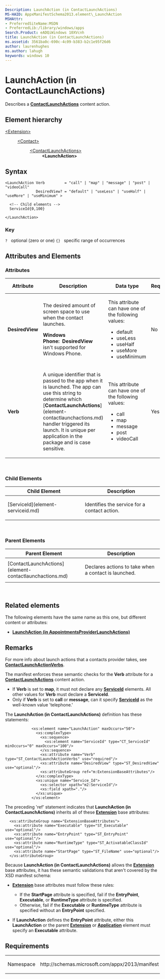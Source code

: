 ```yaml
---
Description: LaunchAction (in ContactLaunchActions)
MS-HAID: AppxManifestSchema2013.element\_LaunchAction
MSHAttr:
- PreferredSiteName:MSDN
- PreferredLib:/library/windows/apps
Search.Product: eADQiWindows 10XVcnh
title: LaunchAction (in ContactLaunchActions)
ms.assetid: 3561ba0c-690c-4c09-b383-b2c1e95f26d6
author: laurenhughes
ms.author: lahugh
keywords: windows 10
---
```


# LaunchAction (in ContactLaunchActions)

Describes a [**ContactLaunchActions**](element-contactlaunchactions.md) content action.

## Element hierarchy

<dl>
<dt><a href="element-extension.md">&lt;Extension&gt;</a></dt>
<dd>
<dl>
<dt><a href="element-contact.md">&lt;Contact&gt;</a></dt>
<dd>
<dl>
<dt><a href="element-contactlaunchactions.md">&lt;ContactLaunchActions&gt;</a></dt>
<dd><b>&lt;LaunchAction&gt;</b></dd>
</dl>
</dd>
</dl>
</dd>
</dl>

## Syntax

``` syntax
<LaunchAction Verb         = "call" | "map" | "message" | "post" | "videoCall"
              DesiredView? = "default" | "useLess" | "useHalf" | "useMore" | "useMinimum" >

  <!-- Child elements -->
  ServiceId{0,100}

</LaunchAction>
```

### Key

`?`   optional (zero or one)
`{}`   specific range of occurrences
## Attributes and Elements


### Attributes

<table>
<colgroup>
<col width="20%" />
<col width="20%" />
<col width="20%" />
<col width="20%" />
<col width="20%" />
</colgroup>
<thead>
<tr class="header">
<th>Attribute</th>
<th>Description</th>
<th>Data type</th>
<th>Required</th>
<th>Default value</th>
</tr>
</thead>
<tbody>
<tr class="odd">
<td><strong>DesiredView</strong></td>
<td><p>The desired amount of screen space to use when the contact launches.</p>
<p><strong>Windows Phone:  DesiredView</strong> isn't supported for Windows Phone.</p></td>
<td><p>This attribute can have one of the following values:</p>
<ul>
<li>default</li>
<li>useLess</li>
<li>useHalf</li>
<li>useMore</li>
<li>useMinimum</li>
</ul></td>
<td>No</td>
<td></td>
</tr>
<tr class="even">
<td><strong>Verb</strong></td>
<td><p>A unique identifier that is passed to the app when it is launched. The app can use this string to determine which [<strong>ContactLaunchActions</strong>](element-contactlaunchactions.md) handler triggered its launch. It is unique per application in the package and is case sensitive.</p></td>
<td><p>This attribute can have one of the following values:</p>
<ul>
<li>call</li>
<li>map</li>
<li>message</li>
<li>post</li>
<li>videoCall</li>
</ul></td>
<td>Yes</td>
<td></td>
</tr>
</tbody>
</table>

 

### Child Elements

<table>
<colgroup>
<col width="50%" />
<col width="50%" />
</colgroup>
<thead>
<tr class="header">
<th>Child Element</th>
<th>Description</th>
</tr>
</thead>
<tbody>
<tr class="odd">
<td>[ServiceId](element-serviceid.md)</td>
<td><p>Identifies the service for a contact action.</p></td>
</tr>
</tbody>
</table>

 

### Parent Elements

<table>
<colgroup>
<col width="50%" />
<col width="50%" />
</colgroup>
<thead>
<tr class="header">
<th>Parent Element</th>
<th>Description</th>
</tr>
</thead>
<tbody>
<tr class="odd">
<td>[ContactLaunchActions](element-contactlaunchactions.md)</td>
<td><p>Declares actions to take when a contact is launched.</p></td>
</tr>
</tbody>
</table>

 

## Related elements


The following elements have the same name as this one, but different content or attributes:

-   **[LaunchAction (in AppointmentsProviderLaunchActions)](element-1-launchaction.md)**

## Remarks

For more info about launch actions that a contacts provider takes, see [**ContactLaunchActionVerbs**](https://msdn.microsoft.com/library/windows/apps/dn263363).

The manifest enforces these semantic checks for the **Verb** attribute for a [**ContactLaunchActions**](element-contactlaunchactions.md) content action.

-   If **Verb** is set to **map**, it must not declare any [**ServiceId**](element-serviceid.md) elements. All other values for **Verb** must declare a **ServiceId**.
-   Only if **Verb** is set to **call** or **message**, can it specify [**ServiceId**](element-serviceid.md) as the well-known value 'telephone.'

The **LaunchAction (in ContactLaunchActions)** definition has these statements:

``` syntax
            <xs:element name="LaunchAction" maxOccurs="50">
              <xs:complexType>
                <xs:sequence>
                  <xs:element name="ServiceId" type="CT_ServiceId" minOccurs="0" maxOccurs="100"/>
                </xs:sequence>
                <xs:attribute name="Verb" type="ST_ContactLaunchActionVerbs" use="required"/>
                <xs:attribute name="DesiredView" type="ST_DesiredView" use="optional"/>
                <xs:attributeGroup ref="m:ExtensionBaseAttributes"/>
              </xs:complexType>
              <xs:unique name="Service_Id">
                <xs:selector xpath="m2:ServiceId"/>
                <xs:field xpath="."/>
              </xs:unique>
            </xs:element>
```

The preceding 'ref' statement indicates that **LaunchAction (in ContactLaunchActions)** inherits all of these [**Extension**](https://msdn.microsoft.com/library/windows/apps/dn423270) base attributes:

``` syntax
  <xs:attributeGroup name="ExtensionBaseAttributes">
    <xs:attribute name="Executable" type="ST_Executable" use="optional"/>
    <xs:attribute name="EntryPoint" type="ST_EntryPoint" use="optional"/>
    <xs:attribute name="RuntimeType" type="ST_ActivatableClassId" use="optional"/>
    <xs:attribute name="StartPage" type="ST_FileName" use="optional"/>
  </xs:attributeGroup>
```

Because **LaunchAction (in ContactLaunchActions)** allows the [**Extension**](https://msdn.microsoft.com/library/windows/apps/dn423270) base attributes, it has these semantic validations that aren't covered by the XSD manifest schema:

-   [**Extension**](https://msdn.microsoft.com/library/windows/apps/dn423270) base attributes must follow these rules:

    -   If the **StartPage** attribute is specified, fail if the **EntryPoint**, **Executable**, or **RuntimeType** attribute is specified.
    -   Otherwise, fail if the **Executable** or **RuntimeType** attribute is specified without an **EntryPoint** specified.

-   If **LaunchAction** defines the **EntryPoint** attribute, either this **LaunchAction** or the parent [**Extension**](https://msdn.microsoft.com/library/windows/apps/dn423270) or [**Application**](https://msdn.microsoft.com/library/windows/apps/dn423250) element must specify an **Executable** attribute.

## Requirements

<table>
<colgroup>
<col width="50%" />
<col width="50%" />
</colgroup>
<tbody>
<tr class="odd">
<td><p>Namespace</p></td>
<td><p>http://schemas.microsoft.com/appx/2013/manifest</p></td>
</tr>
</tbody>
</table>

 

 




